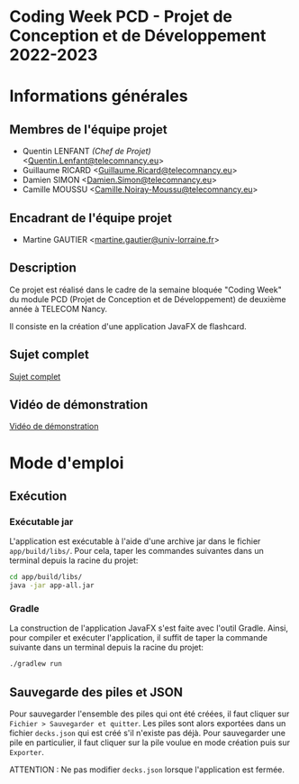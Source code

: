 # **Coding Week PCD - Projet de Conception et de Développement 2022-2023**


# Informations générales
## Membres de l'équipe projet
- Quentin LENFANT *(Chef de Projet)* <<Quentin.Lenfant@telecomnancy.eu>>
- Guillaume RICARD <<Guillaume.Ricard@telecomnancy.eu>>
- Damien SIMON <<Damien.Simon@telecomnancy.eu>>
- Camille MOUSSU <<Camille.Noiray-Moussu@telecomnancy.eu>>

## Encadrant de l'équipe projet
- Martine GAUTIER <<martine.gautier@univ-lorraine.fr>>

## Description

Ce projet est réalisé dans le cadre de la semaine bloquée "Coding Week" du module PCD (Projet de Conception et de Développement) de deuxième année à TELECOM Nancy.

Il consiste en la création d'une application JavaFX de flashcard.

## Sujet complet
[Sujet complet](./gdp/sujet.pdf)

## Vidéo de démonstration
[Vidéo de démonstration](https://youtu.be/HVbVkDfm7KI)


# Mode d'emploi
## Exécution
### Exécutable jar
L'application est exécutable à l'aide d'une archive jar dans le fichier `app/build/libs/`. Pour cela, taper les commandes suivantes dans un terminal depuis la racine du projet:
```sh
cd app/build/libs/
java -jar app-all.jar
```

### Gradle
La construction de l'application JavaFX s'est faite avec l'outil Gradle.
Ainsi, pour compiler et exécuter l'application, il suffit de taper la commande suivante dans un terminal depuis la racine du projet:
```sh
./gradlew run
```

## Sauvegarde des piles et JSON
Pour sauvegarder l'ensemble des piles qui ont été créées, il faut cliquer sur `Fichier > Sauvegarder et quitter`. Les piles sont alors exportées dans un fichier `decks.json` qui est créé s'il n'existe pas déjà.
Pour sauvegarder une pile en particulier, il faut cliquer sur la pile voulue en mode création puis sur `Exporter`.

ATTENTION : Ne pas modifier `decks.json` lorsque l'application est fermée.